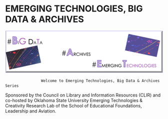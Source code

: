 # EMERGING TECHNOLOGIES, BIG DATA & ARCHIVES 
![Image with writings. big dada archives and emerging technologies!](/CLIR.jpg)
                    
                    Welcome to Emerging Technologies, Big Data & Archives Series 

Sponsored by the Council on Library and  Information Resources (CLIR) and co-hosted by Oklahoma State University Emerging Technologies &  Creativity Research Lab of the School of Educational Foundations, Leadership and Aviation. 
